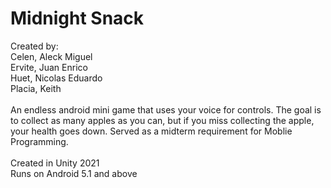 # Midnight Snack
Created by:<br>
Celen, Aleck Miguel<br>
Ervite, Juan Enrico<br>
Huet, Nicolas Eduardo<br>
Placia, Keith<br>
<br>
An endless android mini game that uses your voice for controls. The goal is to collect as many apples as you can, but if you miss collecting the apple, your health goes down. Served as a midterm requirement for Moblie Programming.
<br>
<br>
Created in Unity 2021<br>
Runs on Android 5.1 and above<br>

